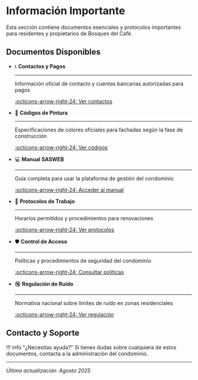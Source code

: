 # Información Importante

Esta sección contiene documentos esenciales y protocolos importantes para residentes y propietarios de Bosques del Café.

## Documentos Disponibles

<div class="grid cards" markdown>

-   📞 __Contactos y Pagos__

    ---

    Información oficial de contacto y cuentas bancarias autorizadas para pagos

    [:octicons-arrow-right-24: Ver contactos](contactos-pagos.md)

-   🎨 __Códigos de Pintura__

    ---

    Especificaciones de colores oficiales para fachadas según la fase de construcción

    [:octicons-arrow-right-24: Ver códigos](codigos-pintura.md)

-   💻 __Manual SASWEB__

    ---

    Guía completa para usar la plataforma de gestión del condominio

    [:octicons-arrow-right-24: Acceder al manual](manual-sasweb.md)

-   🔨 __Protocolos de Trabajo__

    ---

    Horarios permitidos y procedimientos para renovaciones

    [:octicons-arrow-right-24: Ver protocolos](protocolos-trabajo.md)

-   🛡️ __Control de Acceso__

    ---

    Políticas y procedimientos de seguridad del condominio

    [:octicons-arrow-right-24: Consultar políticas](control-acceso.md)

-   🔇 __Regulación de Ruido__

    ---

    Normativa nacional sobre límites de ruido en zonas residenciales

    [:octicons-arrow-right-24: Ver regulación](regulacion-ruido.md)

</div>

## Contacto y Soporte

!!! info "¿Necesitas ayuda?"
    Si tienes dudas sobre cualquiera de estos documentos, contacta a la administración del condominio.

---

*Última actualización: Agosto 2025*